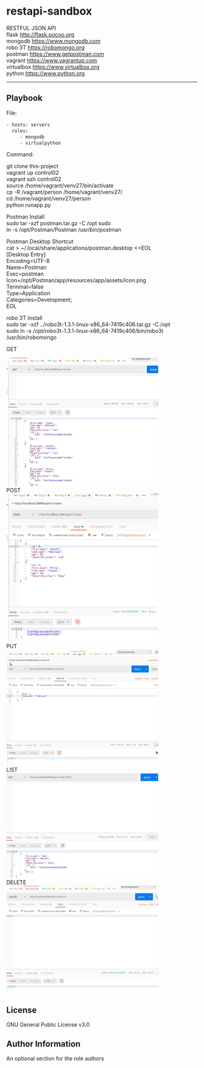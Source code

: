 restapi-sandbox
=========
RESTFUL JSON API  
flask http://flask.pocoo.org    
mongodb https://www.mongodb.com   
robo 3T https://robomongo.org     
postman  https://www.getpostman.com  
vagrant  https://www.vagrantup.com  
virtualbox  https://www.virtualbox.org  
python https://www.python.org     


----------------

Playbook
----------------


File:

    - hosts: servers
      roles:
         - mongodb
         - virtualpython

Command:

git clone this-project  
vagrant up control02  
vagrant ssh control02  
source /home/vagrant/venv27/bin/activate  
cp -R /vagrant/person /home/vagrant/venv27/  
cd /home/vagrant/venv27/person  
python runapp.py  

Postman  Install  
sudo tar -xzf postman.tar.gz -C /opt
sudo  
ln -s /opt/Postman/Postman /usr/bin/postman

Postman Desktop Shortcut  
cat > ~/.local/share/applications/postman.desktop <<EOL  
[Desktop Entry]  
Encoding=UTF-8  
Name=Postman  
Exec=postman  
Icon=/opt/Postman/app/resources/app/assets/icon.png  
Terminal=false  
Type=Application  
Categories=Development;  
EOL  

robo 3T  Install  
sudo tar -xzf ../robo3t-1.3.1-linux-x86_64-7419c406.tar.gz -C /opt  
sudo ln -s /opt/robo3t-1.3.1-linux-x86_64-7419c406/bin/robo3t /usr/bin/robomongo

GET
<div align="left">
    <img src="/screenshots/GET.JPG" width="400px"</img>
</div>
POST
<div align="left">
    <img src="/screenshots/POST.JPG" width="400px"</img>
</div>
PUT
<div align="left">
    <img src="/screenshots/PUT.JPG" width="400px"</img>
</div>
LIST
<div align="left">
    <img src="/screenshots/LIST.JPG" width="400px"</img>
</div>
DELETE
<div align="left">
    <img src="/screenshots/DELETE.JPG" width="400px"</img>
</div>


License
-------

GNU General Public License v3.0

Author Information
------------------

An optional section for the role authors
